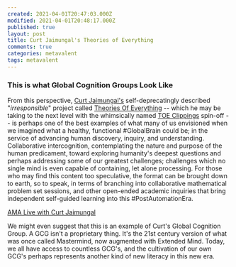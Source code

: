 ```yaml
---
created: 2021-04-01T20:47:03.000Z
modified: 2021-04-01T20:48:17.000Z
published: true
layout: post
title: Curt Jaimungal's Theories of Everything
comments: true
categories: metavalent
tags: metavalent
---
```

### This is what Global Cognition Groups Look Like

From this perspective, [Curt Jaimungal's](https://www.patreon.com/curtjaimungal) self-deprecatingly described "_irresponsible_" project called [Theories Of Everything](https://www.youtube.com/c/TheoriesofEverything/featured) -- which he may be taking to the next level with the whimsically named [TOE Clippings](https://www.youtube.com/channel/UCdITf9DoFmndXy7nXWIoa7g/featured) spin-off -- is perhaps one of the best examples of what many of us envisioned when we imagined what a healthy, functional #GlobalBrain could be; in the service of advancing human discovery, inquiry, and understanding. Collaborative intercognition, contemplating the nature and purpose of the human predicament, toward exploring humanity's deepest questions and perhaps addressing some of our greatest challenges; challenges which no single mind is even capable of containing, let alone processing. For those who may find this content too speculative, the format can be brought down to earth, so to speak, in terms of branching into collaborative mathematical problem set sessions, and other open-ended academic inquiries that bring independent self-guided learning into this  #PostAutomationEra.

[AMA Live with Curt Jaimungal](https://youtu.be/N45kAuaVJ6s)

We might even suggest that this is an example of Curt's Global Cognition Group. A GCG isn't a proprietary thing. It's the 21st century version of what was once called Mastermind, now augmented with Extended Mind. Today, we all have access to countless GCG's, and the cultivation of our own GCG's perhaps represents another kind of new literacy in this new era.
